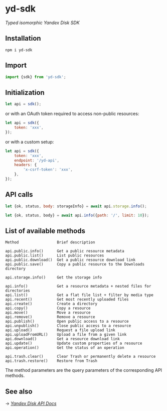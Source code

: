 # yd-sdk

*Typed isomorphic Yandex Disk SDK*

## Installation

```
npm i yd-sdk
```

## Import

```js
import {sdk} from 'yd-sdk';
```

## Initialization

```js
let api = sdk();
```

or with an OAuth token required to access non-public resources:

```js
let api = sdk({
    token: 'xxx',
});
```

or with a custom setup:

```js
let api = sdk({
    token: 'xxx',
    endpoint: '/yd-api',
    headers: {
        'x-csrf-token': 'xxx',
    },
});
```

## API calls

```js
let {ok, status, body: storageInfo} = await api.storage.info();
```

```js
let {ok, status, body} = await api.info({path: '/', limit: 10});
```

## List of available methods

```
Method                 Brief description

api.public.info()      Get a public resource metadata
api.public.list()      List public resources
api.public.download()  Get a public resource download link
api.public.save()      Copy a public resource to the Downloads directory

api.storage.info()     Get the storage info

api.info()             Get a resource metadata + nested files for directories
api.list()             Get a flat file list + filter by media type
api.recent()           Get most recently uploaded files
api.create()           Create a directory
api.copy()             Copy a resource
api.move()             Move a resource
api.remove()           Remove a resource
api.publish()          Open public access to a resource
api.unpublish()        Close public access to a resource
api.upload()           Request a file upload link
api.uploadFromURL()    Upload a file from a given link
api.download()         Get a resource download link
api.update()           Update custom properties of a resource
api.operation()        Get the status of an operation

api.trash.clear()      Clear Trash or permanently delete a resource
api.trash.restore()    Restore from Trash
```

The method parameters are the query parameters of the corresponding API methods.

## See also

&rarr; [*Yandex Disk API Docs*](https://yandex.com/dev/disk-api/doc/en/)
